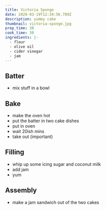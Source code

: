 ```yaml
---
title: Victoria Sponge
date: 2020-03-19T12:34:56.789Z
description: yummy cake
thumbnail: victoria-sponge.jpg
prep_time: 38
cook_time: 30
ingredients: |-
  - flour
  - olive oil
  - cider vinegar
  - jam
---
```


## Batter

- mix stuff in a bowl

## Bake

- make the oven hot
- put the batter in two cake dishes
- put in oven
- wait 20ish mins
- take out (important)

## Filling

- whip up some icing sugar and coconut milk
- add jam
- yum

## Assembly

- make a jam sandwich out of the two cakes
